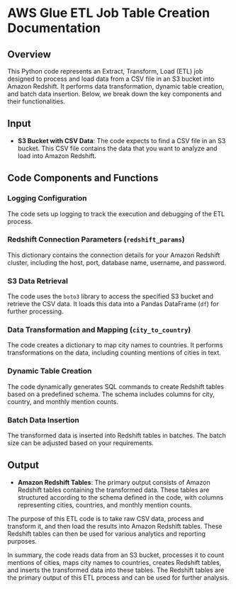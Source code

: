 # AWS Glue ETL Job Table Creation Documentation

## Overview

This Python code represents an Extract, Transform, Load (ETL) job designed to process and load data from a CSV file in an S3 bucket into Amazon Redshift. It performs data transformation, dynamic table creation, and batch data insertion. Below, we break down the key components and their functionalities.

## Input

- **S3 Bucket with CSV Data**: The code expects to find a CSV file in an S3 bucket. This CSV file contains the data that you want to analyze and load into Amazon Redshift.

## Code Components and Functions

### Logging Configuration

The code sets up logging to track the execution and debugging of the ETL process.

### Redshift Connection Parameters (`redshift_params`)

This dictionary contains the connection details for your Amazon Redshift cluster, including the host, port, database name, username, and password.

### S3 Data Retrieval

The code uses the `boto3` library to access the specified S3 bucket and retrieve the CSV data. It loads this data into a Pandas DataFrame (`df`) for further processing.

### Data Transformation and Mapping (`city_to_country`)

The code creates a dictionary to map city names to countries. It performs transformations on the data, including counting mentions of cities in text.

### Dynamic Table Creation

The code dynamically generates SQL commands to create Redshift tables based on a predefined schema. The schema includes columns for city, country, and monthly mention counts.

### Batch Data Insertion

The transformed data is inserted into Redshift tables in batches. The batch size can be adjusted based on your requirements.

## Output

- **Amazon Redshift Tables**: The primary output consists of Amazon Redshift tables containing the transformed data. These tables are structured according to the schema defined in the code, with columns representing cities, countries, and monthly mention counts.

The purpose of this ETL code is to take raw CSV data, process and transform it, and then load the results into Amazon Redshift tables. These Redshift tables can then be used for various analytics and reporting purposes.

In summary, the code reads data from an S3 bucket, processes it to count mentions of cities, maps city names to countries, creates Redshift tables, and inserts the transformed data into these tables. The Redshift tables are the primary output of this ETL process and can be used for further analysis.
